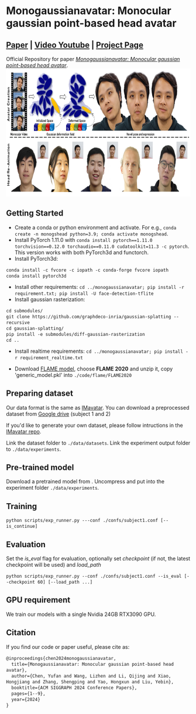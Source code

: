 # Monogaussianavatar: Monocular gaussian point-based head avatar
## [Paper](https://dl.acm.org/doi/abs/10.1145/3641519.3657499) | [Video Youtube](https://www.youtube.com/embed/3UvBkyPc-oc) | [Project Page](https://yufan1012.github.io/MonoGaussianAvatar)


Official Repository for paper [*Monogaussianavatar: Monocular gaussian point-based head avatar*](https://dl.acm.org/doi/abs/10.1145/3641519.3657499). 
<img src="assets/teaser.png" width="800" height="350"/> 
## Getting Started
* Create a conda or python environment and activate. For e.g., `conda create -n monogshead python=3.9; conda activate monogshead`.
* Install PyTorch 1.11.0 with `conda install pytorch==1.11.0 torchvision==0.12.0 torchaudio==0.11.0 cudatoolkit=11.3 -c pytorch`. This version works with both PyTorch3d and functorch.
* Install PyTorch3d:
```
conda install -c fvcore -c iopath -c conda-forge fvcore iopath
conda install pytorch3d
```
* Install other requirements: `cd ../monogaussianavatar; pip install -r requirement.txt; pip install -U face-detection-tflite`
* Install gaussian rasterization: 
```
cd submodules/
git clone https://github.com/graphdeco-inria/gaussian-splatting --recursive
cd gaussian-splatting/
pip install -e submodules/diff-gaussian-rasterization
cd ..
```
* Install realtime requirements: `cd ../monogaussianavatar; pip install -r requirement_realtime.txt`

* Download [FLAME model](https://flame.is.tue.mpg.de/download.php), choose **FLAME 2020** and unzip it, copy 'generic_model.pkl' into `./code/flame/FLAME2020`
## Preparing dataset
Our data format is the same as [IMavatar](https://github.com/zhengyuf/IMavatar/). You can download a preprocessed dataset from [Google drive](https://drive.google.com/file/d/1Hzv41ZkpMK1X9h9Z-B54S-Nn1GcMveb8/view?usp=sharing) (subject 1 and 2)

If you'd like to generate your own dataset, please follow intructions in the [IMavatar repo](https://github.com/zhengyuf/IMavatar/tree/main/preprocess).

Link the dataset folder to `./data/datasets`. Link the experiment output folder to `./data/experiments`.

## Pre-trained model
Download a pretrained model from .
Uncompress and put into the experiment folder `./data/experiments`.
## Training
```
python scripts/exp_runner.py ---conf ./confs/subject1.conf [--is_continue]
```
## Evaluation
Set the *is_eval* flag for evaluation, optionally set *checkpoint* (if not, the latest checkpoint will be used) and *load_path* 
```
python scripts/exp_runner.py --conf ./confs/subject1.conf --is_eval [--checkpoint 60] [--load_path ...]
```
## GPU requirement
We train our models with a single Nvidia 24GB RTX3090 GPU.
## Citation
If you find our code or paper useful, please cite as:
```
@inproceedings{chen2024monogaussianavatar,
  title={Monogaussianavatar: Monocular gaussian point-based head avatar},
  author={Chen, Yufan and Wang, Lizhen and Li, Qijing and Xiao, Hongjiang and Zhang, Shengping and Yao, Hongxun and Liu, Yebin},
  booktitle={ACM SIGGRAPH 2024 Conference Papers},
  pages={1--9},
  year={2024}
}
```
